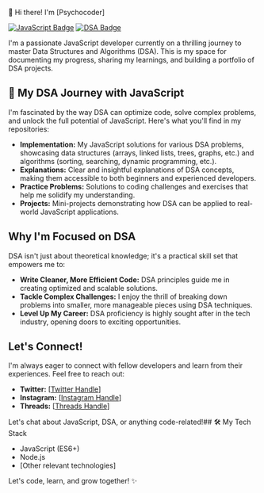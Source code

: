 👋 Hi there! I'm [Psychocoder]

[![JavaScript Badge](https://img.shields.io/badge/language-JavaScript-yellow)](https://developer.mozilla.org/en-US/docs/Web/JavaScript)
[![DSA Badge](https://img.shields.io/badge/topic-Data%20Structures%20&%20Algorithms-blue)](https://en.wikipedia.org/wiki/Data_structure)

I'm a passionate JavaScript developer currently on a thrilling journey to master Data Structures and Algorithms (DSA).  This is my space for documenting my progress, sharing my learnings, and building a portfolio of DSA projects.

## 🚀 My DSA Journey with JavaScript

I'm fascinated by the way DSA can optimize code, solve complex problems, and unlock the full potential of JavaScript. Here's what you'll find in my repositories:

* **Implementation:**  My JavaScript solutions for various DSA problems, showcasing data structures (arrays, linked lists, trees, graphs, etc.) and algorithms (sorting, searching, dynamic programming, etc.).
* **Explanations:**  Clear and insightful explanations of DSA concepts, making them accessible to both beginners and experienced developers.
* **Practice Problems:**  Solutions to coding challenges and exercises that help me solidify my understanding.
* **Projects:**  Mini-projects demonstrating how DSA can be applied to real-world JavaScript applications.

## Why I'm Focused on DSA

DSA isn't just about theoretical knowledge; it's a practical skill set that empowers me to:

* **Write Cleaner, More Efficient Code:**  DSA principles guide me in creating optimized and scalable solutions.
* **Tackle Complex Challenges:**  I enjoy the thrill of breaking down problems into smaller, more manageable pieces using DSA techniques.
* **Level Up My Career:**  DSA proficiency is highly sought after in the tech industry, opening doors to exciting opportunities.

## Let's Connect!

I'm always eager to connect with fellow developers and learn from their experiences. Feel free to reach out:

* **Twitter:** [[Twitter Handle](https://x.com/Psychocoder001)]
* **Instagram:** [[Instagram Handle](https://www.instagram.com/psychocoder001/)]
* **Threads:** [[Threads Handle](https://www.threads.net/@psychocoder001)]

Let's chat about JavaScript, DSA, or anything code-related!## 🛠️ My Tech Stack

* JavaScript (ES6+)
* Node.js
* [Other relevant technologies]

Let's code, learn, and grow together! ✨
